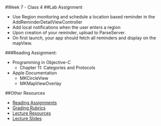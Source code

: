 #Week 7 - Class 4
##Lab Assignment
* Use Region monitoring and schedule a location based reminder in the AddReminderDetailViewController
* Add local notifications when the user enters a region
* Upon creation of your reminder, upload to ParseServer.
* On first launch, your app should fetch all reminders and display on the mapView.

###Reading Assignment:
* Programming in Objective-C
  * Chapter 11: Categories and Protocols
* Apple Documentation
  * MKCircleView
  * MKMapViewOverlay

##Other Resources
* [Reading Assignments](../../Resources/ra-grading-standard/)
* [Grading Rubrics](../../Resources/)
* [Lecture Resources](lecture/)
* [Lecture Slides](https://www.icloud.com/keynote/000xwZr58QwEkqOrBLah6cI-A#Week7-Class4)
